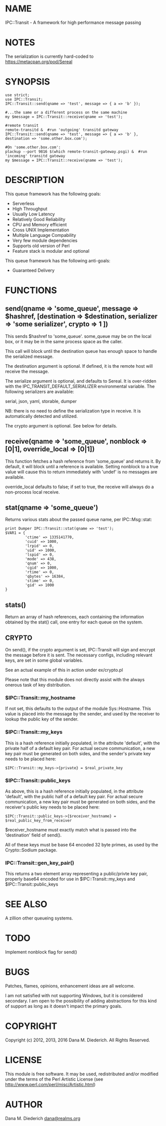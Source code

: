 # NAME

IPC::Transit - A framework for high performance message passing

# NOTES

The serialization is currently hard-coded to https://metacpan.org/pod/Sereal

# SYNOPSIS

    use strict;
    use IPC::Transit;
    IPC::Transit::send(qname => 'test', message => { a => 'b' });

    #...the same or a different process on the same machine
    my $message = IPC::Transit::receive(qname => 'test');

    #remote transit
    remote-transitd &  #run 'outgoing' transitd gateway
    IPC::Transit::send(qname => 'test', message => { a => 'b' }, destination => 'some.other.box.com');

    #On 'some.other.box.com':
    plackup --port 9816 $(which remote-transit-gateway.psgi) &  #run 'incoming' transitd gateway
    my $message = IPC::Transit::receive(qname => 'test');

# DESCRIPTION

This queue framework has the following goals:

- Serverless
- High Throughput
- Usually Low Latency
- Relatively Good Reliability
- CPU and Memory efficient
- Cross UNIX Implementation
- Multiple Language Compability
- Very few module dependencies
- Supports old version of Perl
- Feature stack is modular and optional

This queue framework has the following anti-goals:

- Guaranteed Delivery

# FUNCTIONS

## send(qname => 'some\_queue', message => $hashref, \[destination => $destination, serializer => 'some serializer', crypto => 1 \])

This sends $hashref to 'some\_queue'.  some\_queue may be on the local
box, or it may be in the same process space as the caller.

This call will block until the destination queue has enough space to
handle the serialized message.

The destination argument is optional.  If defined, it is the remote host
will receive the message.

The serialize argument is optional, and defaults to Sereal.  It is
over-ridden with the IPC\_TRANSIT\_DEFAULT\_SERIALIZER environmental
variable.  The following serializers are available:

serial, json, yaml, storable, dumper

NB: there is no need to define the serialization type in receive.  It is
automatically detected and utilized.

The crypto argument is optional.  See below for details.

## receive(qname => 'some\_queue', nonblock => \[0|1\], override\_local => \[0|1\])

This function fetches a hash reference from 'some\_queue' and returns it.
By default, it will block until a reference is available.  Setting nonblock
to a true value will cause this to return immediately with 'undef' is
no messages are available.

override\_local defaults to false; if set to true, the receive will always
do a non-process local receive.

## stat(qname => 'some\_queue')

Returns various stats about the passed queue name, per IPC::Msg::stat:

    print Dumper IPC::Transit::stat(qname => 'test');
    $VAR1 = {
             'ctime' => 1335141770,
             'cuid' => 1000,
             'lrpid' => 0,
             'uid' => 1000,
             'lspid' => 0,
             'mode' => 438,
             'qnum' => 0,
             'cgid' => 1000,
             'rtime' => 0,
             'qbytes' => 16384,
             'stime' => 0,
             'gid' => 1000
    }

## stats()

Return an array of hash references, each containing the information 
obtained by the stat() call, one entry for each queue on the system.

## CRYPTO

On send(), if the crypto argument is set, IPC::Transit will sign and
encrypt the message before it is sent.  The necessary configs, including
relevant keys, are set in some global variables.

See an actual example of this in action under ex/crypto.pl

Please note that this module does not directly assist with the always
onerous task of key distribution.

### $IPC::Transit::my\_hostname

If not set, this defaults to the output of the module Sys::Hostname.
This value is placed into the message by the sender, and used by the
receiver to lookup the public key of the sender.

### $IPC::Transit::my\_keys

This is a hash reference initially populated, in the attribute 'default',
with the private half of a default key pair.  For actual secure
communication, a new key pair must be generated on both sides, and the
sender's private key needs to be placed here:

    $IPC::Transit::my_keys->{private} = $real_private_key

### $IPC::Transit::public\_keys

As above, this is a hash reference initially populated, in the attribute
'default', with the public half of a default key pair.  For actual secure
communication, a new key pair must be generated on both sides, and the
receiver's public key needs to be placed here:

    $IPC::Transit::public_keys->{$receiver_hostname} = $real_public_key_from_receiver

$receiver\_hostname must exactly match what is passed into the 'destination'
field of send().

All of these keys must be base 64 encoded 32 byte primes, as used by
the Crypto::Sodium package.

### IPC::Transit::gen\_key\_pair()

This returns a two element array representing a public/privte key pair,
properly base64 encoded for use in $IPC::Transit::my\_keys and
$IPC::Transit::public\_keys

# SEE ALSO

A zillion other queueing systems.

# TODO

Implement nonblock flag for send()

# BUGS

Patches, flames, opinions, enhancement ideas are all welcome.

I am not satisfied with not supporting Windows, but it is considered
secondary.  I am open to the possibility of adding abstractions for this
kind of support as long as it doesn't impact the primary goals.

# COPYRIGHT

Copyright (c) 2012, 2013, 2016 Dana M. Diederich. All Rights Reserved.

# LICENSE

This module is free software. It may be used, redistributed
and/or modified under the terms of the Perl Artistic License
(see http://www.perl.com/perl/misc/Artistic.html)

# AUTHOR

Dana M. Diederich <dana@realms.org>

